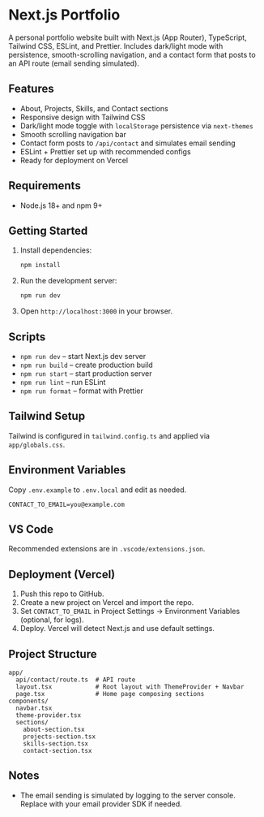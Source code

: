 # Next.js Portfolio

A personal portfolio website built with Next.js (App Router), TypeScript, Tailwind CSS, ESLint, and Prettier. Includes dark/light mode with persistence, smooth-scrolling navigation, and a contact form that posts to an API route (email sending simulated).

## Features

- About, Projects, Skills, and Contact sections
- Responsive design with Tailwind CSS
- Dark/light mode toggle with `localStorage` persistence via `next-themes`
- Smooth scrolling navigation bar
- Contact form posts to `/api/contact` and simulates email sending
- ESLint + Prettier set up with recommended configs
- Ready for deployment on Vercel

## Requirements

- Node.js 18+ and npm 9+

## Getting Started

1. Install dependencies:

   ```bash
   npm install
   ```

2. Run the development server:

   ```bash
   npm run dev
   ```

3. Open `http://localhost:3000` in your browser.

## Scripts

- `npm run dev` – start Next.js dev server
- `npm run build` – create production build
- `npm run start` – start production server
- `npm run lint` – run ESLint
- `npm run format` – format with Prettier

## Tailwind Setup

Tailwind is configured in `tailwind.config.ts` and applied via `app/globals.css`.

## Environment Variables

Copy `.env.example` to `.env.local` and edit as needed.

```
CONTACT_TO_EMAIL=you@example.com
```

## VS Code

Recommended extensions are in `.vscode/extensions.json`.

## Deployment (Vercel)

1. Push this repo to GitHub.
2. Create a new project on Vercel and import the repo.
3. Set `CONTACT_TO_EMAIL` in Project Settings → Environment Variables (optional, for logs).
4. Deploy. Vercel will detect Next.js and use default settings.

## Project Structure

```
app/
  api/contact/route.ts  # API route
  layout.tsx            # Root layout with ThemeProvider + Navbar
  page.tsx              # Home page composing sections
components/
  navbar.tsx
  theme-provider.tsx
  sections/
    about-section.tsx
    projects-section.tsx
    skills-section.tsx
    contact-section.tsx
```

## Notes

- The email sending is simulated by logging to the server console. Replace with your email provider SDK if needed.
